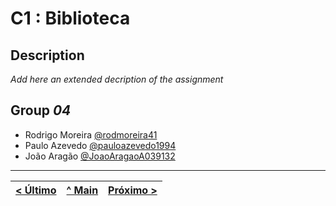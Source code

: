 # C1 : Biblioteca

## Description
_Add here an extended decription of the assignment_


## Group _04_

* Rodrigo Moreira [@rodmoreira41](https://github.com/rodmoreira41)
* Paulo Azevedo [@pauloazevedo1994](https://github.com/pauloazevedo1994)
* João Aragão [@JoaoAragaoA039132](https://github.com/JoaoAragaoA039132)



---
[< Último](c4.md) | [^ Main](../../../) | [Próximo >](c2.md)
:--- | :---: | ---: 